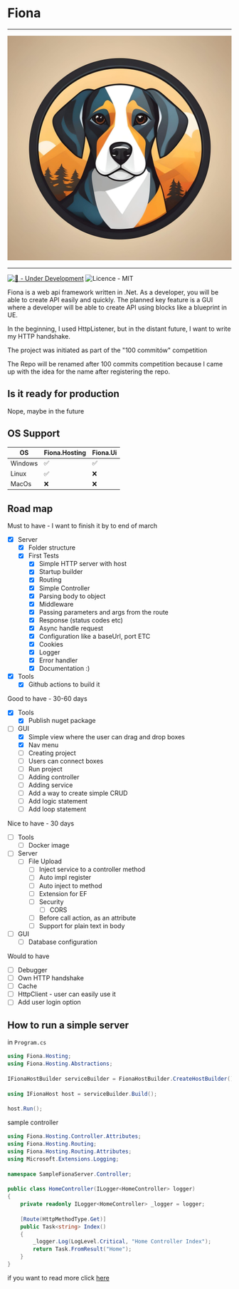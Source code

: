 # Fiona

---
![logo](assets/logo.jpg)

---
[![🚧 - Under Development](https://img.shields.io/badge/🚧-Under_Development-orange)](https://)
![Licence - MIT](https://img.shields.io/badge/Licence-MIT-2ea44f)

Fiona is a web api framework written in .Net. As a developer, you will be able to create API easily and quickly.
The planned key feature is a GUI where a developer will be able to create API using blocks like a blueprint in UE.

In the beginning, I used HttpListener, but in the distant future, I want to write my HTTP handshake.

The project was initiated as part of the "100 commitów" competition

The Repo will be renamed after 100 commits competition because I came up with the idea for the name after registering the repo.

## Is it ready for production

Nope, maybe in the future

## OS Support

| OS     | Fiona.Hosting     | Fiona.Ui           |
|--------|-------------------|--------------------|
| Windows| :white_check_mark:| :white_check_mark: |
| Linux  | :white_check_mark:| :x:                |
| MacOs  | :x:               | :x:                |

## Road map

Must to have - I want to finish it by to end of march

- [X] Server
  - [X] Folder structure
  - [X] First Tests
    - [X] Simple HTTP server with host
    - [X] Startup builder
    - [X] Routing
    - [X] Simple Controller
    - [X] Parsing body to object
    - [X] Middleware
    - [X] Passing parameters and args from the route
    - [X] Response (status codes etc)
    - [X] Async handle request
    - [X] Configuration like a baseUrl, port ETC
    - [X] Cookies
    - [X] Logger
    - [X] Error handler
    - [X] Documentation :)
- [X] Tools
  - [X] Github actions to build it

Good to have - 30-60 days

- [X] Tools
  - [X] Publish nuget package
- [ ] GUI
 	- [X] Simple view where the user can drag and drop boxes
 	- [X] Nav menu
 	- [ ] Creating project
 	- [ ] Users can connect boxes
 	- [ ] Run project
 	- [ ] Adding controller
 	- [ ] Adding service
 	- [ ] Add a way to create simple CRUD
 	- [ ] Add logic statement
 	- [ ] Add loop statement

Nice to have - 30 days

- [ ] Tools
  - [ ] Docker image
- [ ] Server
  - [ ] File Upload
    - [ ] Inject service to a controller method
    - [ ] Auto impl register
    - [ ] Auto inject to method
    - [ ] Extension for EF
    - [ ] Security
      - [ ] CORS
    - [ ] Before call action, as an attribute
    - [ ] Support for plain text in body
- [ ] GUI
  - [ ] Database configuration

Would to have

- [ ] Debugger
- [ ] Own HTTP handshake
- [ ] Cache
- [ ] HttpClient - user can easily use it
- [ ] Add user login option

## How to run a simple server

in `Program.cs`

```c#
using Fiona.Hosting;
using Fiona.Hosting.Abstractions;

IFionaHostBuilder serviceBuilder = FionaHostBuilder.CreateHostBuilder();

using IFionaHost host = serviceBuilder.Build();

host.Run();
```

sample controller

```c#
using Fiona.Hosting.Controller.Attributes;
using Fiona.Hosting.Routing;
using Fiona.Hosting.Routing.Attributes;
using Microsoft.Extensions.Logging;

namespace SampleFionaServer.Controller;

public class HomeController(ILogger<HomeController> logger)
{
    private readonly ILogger<HomeController> _logger = logger;
    
    [Route(HttpMethodType.Get)]
    public Task<string> Index()
    {
        _logger.Log(LogLevel.Critical, "Home Controller Index");
        return Task.FromResult("Home");
    }
}
```

if you want to read more click [here](./docs/Readme.md)
